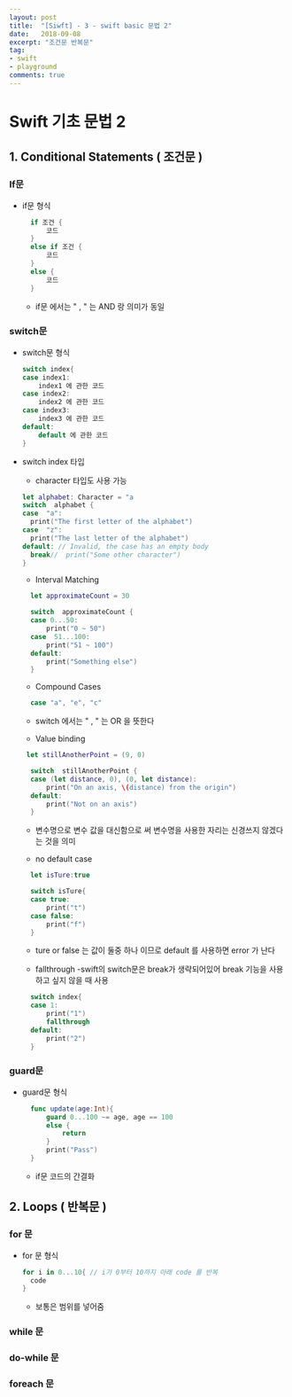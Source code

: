 ```yaml
---
layout: post
title:  "[Siwft] - 3 - swift basic 문법 2"
date:   2018-09-08
excerpt: "조건문 반복문"
tag:
- swift
- playground
comments: true
---
```


# Swift 기초 문법 2

## 1. Conditional Statements ( 조건문 )
### If문
- if문 형식
	
  ```swift
	if 조건 {
		코드
	}
	else if 조건 {
		코드
	}
	else {
		코드
	}
	```
    
    - if문 에서는 " , " 는 AND 랑 의미가 동일

### switch문
- switch문 형식
	```swift
	switch index{
	case index1:
		index1 에 관한 코드
	case index2:
		index2 에 관한 코드
	case index3:
		index3 에 관한 코드
	default:
		default 에 관한 코드
	}
	```
  
- switch index 타입
  - character 타입도 사용 가능
  ```swift
  let alphabet: Character = "a
  switch  alphabet {
  case  "a":
  	print("The first letter of the alphabet")
  case  "z":
 	print("The last letter of the alphabet")
  default: // Invalid, the case has an empty body
  	break//  print("Some other character")
  }
  ```

  - Interval Matching
  ```swift
    let approximateCount = 30

    switch  approximateCount {
    case 0...50:
	    print("0 ~ 50")
    case  51...100:
    	print("51 ~ 100")
    default:
    	print("Something else")
    }
   ```

  - Compound Cases
  ```swift
    case "a", "e", "c"
  ```
  
  	- switch 에서는 " , " 는 OR 을 뜻한다

  - Value binding 
  ```swift
   let stillAnotherPoint = (9, 0)

    switch  stillAnotherPoint {
    case (let distance, 0), (0, let distance): 
	    print("On an axis, \(distance) from the origin")
    default:
	    print("Not on an axis")
    }
  ```
	- 변수명으로 변수 값을 대신함으로 써 변수명을 사용한 자리는 신경쓰지 않겠다는 것을 의미

  - no default case
  ```swift
    let isTure:true

    switch isTure{
    case true:
    	print("t")
    case false:
	    print("f")  
    }
  ```
    - ture or false 는 값이 둘중 하나 이므로 default 를 사용하면 error 가 난다

  - fallthrough
    -swift의 switch문은 break가 생략되어있어 break 기능을 사용하고 싶지 않을 때 사용
  ```swift
    switch index{
    case 1:
    	print("1")
    	fallthrough
    default:
	    print("2")
    }
  ```


### guard문

- guard문 형식

  ```swift
    func update(age:Int){
	    guard 0...100 ~= age, age == 100
	    else {
		    return
	    }
	    print("Pass")
    }
  ```
     
     - if문 코드의 간결화

## 2. Loops ( 반복문 )
### for 문
- for 문 형식
  ```swift
  for i in 0...10{ // i가 0부터 10까지 아래 code 를 반복
    code
  }
  ```
  - 보통은 범위를 넣어줌
  
### while 문

### do-while 문

### foreach 문


